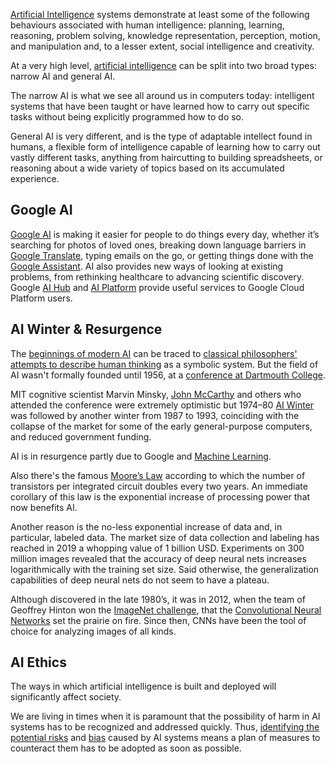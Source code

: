 [Artificial Intelligence](https://www.zdnet.com/article/what-is-ai-everything-you-need-to-know-about-artificial-intelligence/)   systems demonstrate at least some of the following behaviours associated with human intelligence: planning, learning, reasoning, problem solving, knowledge representation, perception, motion, and manipulation and, to a lesser extent, social intelligence and creativity.

At a very high level, [artificial intelligence](https://docs.paperspace.com/machine-learning/) can be split into two broad types: narrow AI and general AI.

The narrow AI is what we see all around us in computers today: intelligent systems that have been taught or have learned how to carry out specific tasks without being explicitly programmed how to do so.

General AI is very different, and is the type of adaptable intellect found in humans, a flexible form of intelligence capable of learning how to carry out vastly different tasks, anything from haircutting to building spreadsheets, or reasoning about a wide variety of topics based on its accumulated experience. 



## Google  AI

[Google AI](https://ai.google/) is making it easier for people to do things every day, whether it’s searching for photos of loved ones, breaking down language barriers in [Google Translate](https://translate.google.com/), typing emails on the go, or getting things done with the [Google Assistant](https://assistant.google.com/). AI also provides new ways of looking at existing problems, from rethinking healthcare to advancing scientific discovery. Google [AI Hub](AI-Hub) and [AI Platform](AI-Platform) provide useful services to Google Cloud Platform users.

## AI Winter  & Resurgence 


The [beginnings of modern AI](https://www.livescience.com/49007-history-of-artificial-intelligence.html) can be traced to [classical philosophers' attempts to describe human thinking](https://towardsdatascience.com/rise-and-fall-of-symbolic-ai-6b7abd2420f2) as a symbolic system. But the field of AI wasn't formally founded until 1956, at a [conference at Dartmouth College](https://en.m.wikipedia.org/wiki/Dartmouth_workshop).

MIT cognitive scientist Marvin Minsky, [John McCarthy](https://en.m.wikipedia.org/wiki/John_McCarthy_(computer_scientist)) and others who attended the conference were extremely optimistic but 1974–80 [AI Winter](https://towardsdatascience.com/history-of-the-first-ai-winter-6f8c2186f80b) was followed by another winter from 1987 to 1993, coinciding with the collapse of the market for some of the early general-purpose computers, and reduced government funding.

AI is in resurgence partly due to Google and [Machine Learning](Machine-Learning). 
 
Also there's the famous [Moore’s Law](https://en.m.wikipedia.org/wiki/Moore%27s_law) according to which the number of transistors per integrated circuit doubles every two years. An immediate corollary of this law is the exponential increase of processing power that now benefits AI. 

Another reason is the no-less exponential increase of data and, in particular, labeled data. The market size of data collection and labeling has reached in 2019 a whopping value of 1 billion USD. Experiments on 300 million images  revealed that the accuracy of deep neural nets increases logarithmically with the training set size. Said otherwise, the generalization capabilities of deep neural nets do not seem to have a plateau.

Although discovered in the late 1980’s, it was in 2012, when the team of Geoffrey Hinton won the [ImageNet challenge](https://image-net.org/challenges/LSVRC/), that the [Convolutional Neural Networks](https://docs.paperspace.com/machine-learning/wiki/convolutional-neural-network-cnn) set the prairie on fire. Since then, CNNs have been the tool of choice for analyzing images of all kinds.


## AI Ethics 

The ways in which artificial intelligence is built and deployed will significantly affect society. 

We are living in times when it is paramount that the possibility of harm in AI systems has to be recognized and addressed quickly. Thus, [identifying the potential risks](https://futureoflife.org/background/benefits-risks-of-artificial-intelligence/)  and [bias](https://www.educative.io/blog/racial-bias-machine-learning-algorithms) caused by AI systems means a plan of measures to counteract them has to be adopted as soon as possible.

